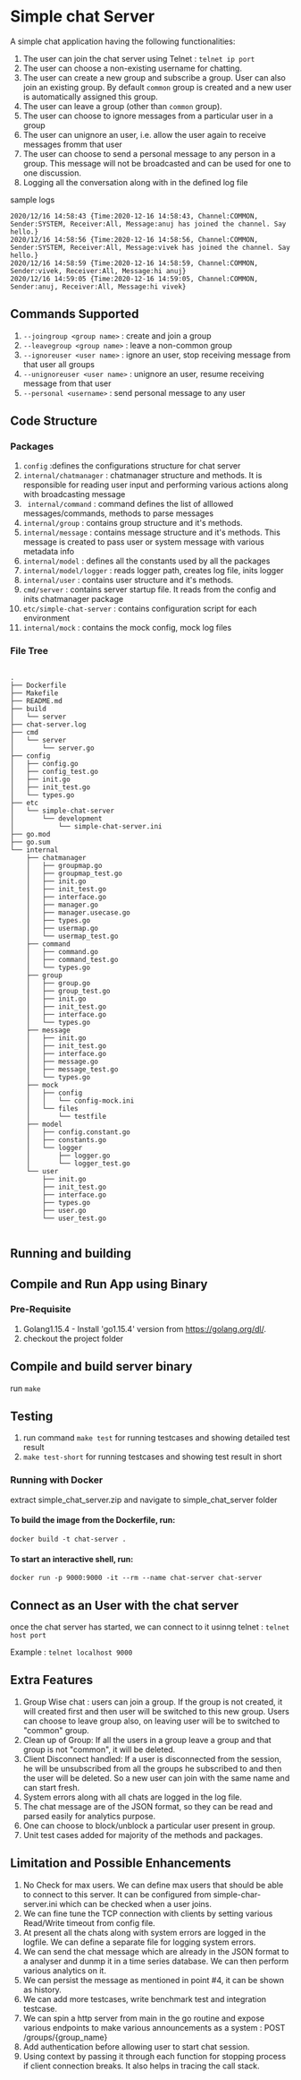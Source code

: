 # Simple chat Server

A simple chat application having the following functionalities:

1. The user can join the chat server using Telnet : `telnet ip port`
2. The user can choose a non-existing username for chatting.
3. The user can create a new group and subscribe a group. User can also join an existing group. By default `common` group is created and a new user is automatically assigned this group.
4. The user can leave a group (other than `common` group).
5. The user can choose to ignore messages from a particular user in a group
6. The user can unignore an user, i.e. allow the user again to receive messages fromm that user
7. The user can choose to send a personal message to any person in a group. This message will not be broadcasted and can be used for one to one discussion.
8. Logging all the conversation along with in the defined log file

sample logs 
```
2020/12/16 14:58:43 {Time:2020-12-16 14:58:43, Channel:COMMON, Sender:SYSTEM, Receiver:All, Message:anuj has joined the channel. Say hello.}
2020/12/16 14:58:56 {Time:2020-12-16 14:58:56, Channel:COMMON, Sender:SYSTEM, Receiver:All, Message:vivek has joined the channel. Say hello.}
2020/12/16 14:58:59 {Time:2020-12-16 14:58:59, Channel:COMMON, Sender:vivek, Receiver:All, Message:hi anuj}
2020/12/16 14:59:05 {Time:2020-12-16 14:59:05, Channel:COMMON, Sender:anuj, Receiver:All, Message:hi vivek}

```

## Commands Supported 

1. `--joingroup <group name>` : create and join a group 
2. `--leavegroup <group name>` : leave a non-common group
3. `--ignoreuser <user name>` : ignore an user, stop receiving message from that user all groups
4. `--unignoreuser <user name>` : unignore an user, resume  receiving message from that user
5. `--personal <username>` : send personal message to any user

## Code Structure

### Packages
1. `config` :defines the configurations structure for chat server
2. `internal/chatmanager` : chatmanager structure and methods. It is responsible for reading user input and performing various actions along with broadcasting message
3. ` internal/command` : command defines the list of alllowed messages/commands, methods to parse messages
4. `internal/group` : contains group structure and it's methods.
5. `internal/message` : contains message structure and it's methods. This message is created to pass user or system message with various metadata info
6. `internal/model` : defines all the constants used by all the packages
7. `internal/model/logger` : reads logger path, creates log file, inits logger 
8. `internal/user` : contains user structure and it's methods.
9. `cmd/server` : contains server startup file. It reads from the config and inits chatmanager package
10. `etc/simple-chat-server` : contains configuration script for each environment
11. `internal/mock` : contains the mock config, mock log files

### File Tree

```

.
├── Dockerfile
├── Makefile
├── README.md
├── build
│   └── server
├── chat-server.log
├── cmd
│   └── server
│       └── server.go
├── config
│   ├── config.go
│   ├── config_test.go
│   ├── init.go
│   ├── init_test.go
│   └── types.go
├── etc
│   └── simple-chat-server
│       └── development
│           └── simple-chat-server.ini
├── go.mod
├── go.sum
└── internal
    ├── chatmanager
    │   ├── groupmap.go
    │   ├── groupmap_test.go
    │   ├── init.go
    │   ├── init_test.go
    │   ├── interface.go
    │   ├── manager.go
    │   ├── manager.usecase.go
    │   ├── types.go
    │   ├── usermap.go
    │   └── usermap_test.go
    ├── command
    │   ├── command.go
    │   ├── command_test.go
    │   └── types.go
    ├── group
    │   ├── group.go
    │   ├── group_test.go
    │   ├── init.go
    │   ├── init_test.go
    │   ├── interface.go
    │   └── types.go
    ├── message
    │   ├── init.go
    │   ├── init_test.go
    │   ├── interface.go
    │   ├── message.go
    │   ├── message_test.go
    │   └── types.go
    ├── mock
    │   ├── config
    │   │   └── config-mock.ini
    │   └── files
    │       └── testfile
    ├── model
    │   ├── config.constant.go
    │   ├── constants.go
    │   └── logger
    │       ├── logger.go
    │       └── logger_test.go
    └── user
        ├── init.go
        ├── init_test.go
        ├── interface.go
        ├── types.go
        ├── user.go
        └── user_test.go


```

## Running and building

Compile and Run App using Binary
-----

### Pre-Requisite

1. Golang1.15.4 - Install 'go1.15.4' version from https://golang.org/dl/.
2. checkout the project folder

## Compile and build server binary
 run `make`

## Testing

1. run command `make test` for running testcases and showing detailed test result
2. `make test-short` for  running testcases and showing test result in short


### Running with Docker

extract simple_chat_server.zip and navigate to simple_chat_server folder 

#### To build the image from the Dockerfile, run:

`docker build -t chat-server .`

#### To start an interactive shell, run:

`docker run -p 9000:9000 -it --rm --name chat-server chat-server`


## Connect as an User with the chat server

once the chat server has started, we can connect to it usinng telnet :
`telnet host port`

Example : `telnet localhost 9000`


## Extra Features

1. Group Wise chat : users can join a group. If the group is not created, it will created first and then user will be switched to this new group. Users can choose to leave group also, on leaving user will be to switched to "common" group.
2. Clean up of Group: If all the users in a group leave a group and that group is not "common", it will be deleted.
3. Client Disconnect handled: If a user is disconnected from the session, he will be unsubscribed from all the groups he subscribed to and then the user will be deleted. So a new user can join with the same name and can start fresh.
4. System errors along with all chats are logged in the log file.
5. The chat message are of the JSON format, so they can be read and parsed easily for analytics purpose.
6. One can choose to block/unblock a particular user present in group.
7. Unit test cases added for majority of the methods and packages.

## Limitation and Possible Enhancements

1. No Check for max users. We can define max users that should be able to connect to this server. It can be configured from simple-char-server.ini which can be checked when a user joins.
2. We can fine tune the TCP connection with clients by setting various Read/Write timeout from config file.
3. At present all the chats along with system errors are logged in the logfile. We can define a separate file for logging system errors.
4. We can send the chat message which are already in the JSON format to a analyser and dunmp it in a time series database. We can then perform various analytics on it.
5. We can persist the message as mentioned in point #4, it can be shown as history.
6. We can add more testcases, write benchmark test and integration testcase.
7. We can spin a http server from main in the go routine and expose various endpoints to make various announcements as a system : POST /groups/{group_name}
8. Add authentication before allowing user to start chat session.
9. Using context by passing it through each function for stopping process if client connection breaks. It also helps in tracing the call stack.


